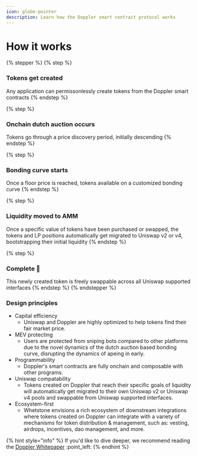```yaml
---
icon: globe-pointer
description: Learn how the Doppler smart contract protocol works
---
```


# How it works



{% stepper %}
{% step %}
### Tokens get created

Any application can permissonlessly create tokens from the Doppler smart contracts
{% endstep %}

{% step %}
### Onchain dutch auction occurs

Tokens go through a price discovery period, initially descending
{% endstep %}

{% step %}
### Bonding curve starts

Once a floor price is reached, tokens available on a customized bonding curve
{% endstep %}

{% step %}
### Liquidity moved to AMM

Once a specific value of tokens have been purchased or swapped, the tokens and LP positions automatically get migrated to Uniswap v2 or v4, bootstrapping their initial liquidity&#x20;
{% endstep %}

{% step %}
### Complete :tada:

This newly created token is freely swappable across all Uniswap supported interfaces
{% endstep %}
{% endstepper %}

### Design principles

* Capital efficiency&#x20;
  * Uniswap and Doppler are highly optimized to help tokens find their fair market price.&#x20;
* MEV protecting
  * Users are protected from sniping bots compared to other platforms due to the novel dynamics of the dutch auction based bonding curve, disrupting the dynamics of apeing in early.&#x20;
* Programmability
  * Doppler's smart contracts are fully onchain and composable with other programs.&#x20;
* Uniswap compatability
  * Tokens created on Doppler that reach their specific goals of liquidity will automatically get migrated to their own Uniswap v2 or Uniswap v4 pools and swappable from Uniswap supported interfaces.
* Ecosystem-first&#x20;
  * Whetstone envisions a rich ecosystem of downstream integrations where tokens created on Doppler can integrate with a variety of mechanisms for token distribution & management, such as: vesting, airdrops, incentives, dao management, and more. &#x20;



{% hint style="info" %}
If you'd like to dive deeper, we recommend reading the [Doppler Whitepaper](https://github.com/whetstoneresearch/docs/blob/main/whitepapers/doppler/Dutch_auction_Dynamic_Bonding_Curves.pdf) :point\_left:
{% endhint %}

